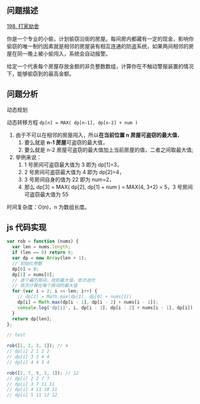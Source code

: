 ## 问题描述

[198. 打家劫舍](https://leetcode-cn.com/problems/house-robber/)

你是一个专业的小偷，计划偷窃沿街的房屋。每间房内都藏有一定的现金，影响你偷窃的唯一制约因素就是相邻的房屋装有相互连通的防盗系统，如果两间相邻的房屋在同一晚上被小偷闯入，系统会自动报警。

给定一个代表每个房屋存放金额的非负整数数组，计算你在不触动警报装置的情况下，能够偷窃到的最高金额。

## 问题分析

动态规划

动态转移方程 `dp[n] = MAX( dp[n-1], dp[n-2] + num )`

1. 由于不可以在相邻的房屋闯入，所以**在当前位置 n 房屋可盗窃的最大值**，
   1. 要么就是 **n-1 房屋**可盗窃的最大值，
   2. 要么就是 n-2 房屋可盗窃的最大值加上当前房屋的值，二者之间取最大值;
2. 举例来说：
   1. 1 号房间可盗窃最大值为 3 即为 dp[1]=3，
   2. 2 号房间可盗窃最大值为 4 即为 dp[2]=4，
   3. 3 号房间自身的值为 22 即为 num=2，
   4. 那么 dp[3] = MAX( dp[2], dp[1] + num ) = MAX(4, 3+2) = 5，3 号房间可盗窃最大值为 55

时间复杂度：O(n)，n 为数组长度。

## js 代码实现

```js
var rob = function (nums) {
  var len = nums.length;
  if (len == 0) return 0;
  var dp = new Array(len + 1);
  // 初始化参数
  dp[0] = 0;
  dp[1] = nums[0];
  // 逐个遍历房间，找到最大值，依次迭代
  // 依次计算在每个房间的最大值
  for (var i = 2; i <= len; i++) {
    // dp[2] = Math.max(dp[1], dp[0] + nums[1])
    dp[i] = Math.max(dp[i - 1], dp[i - 2] + nums[i - 1]);
    console.log('dp[i]', i, dp[i - 1], dp[i - 2] + nums[i - 1], dp[i]);
  }
  return dp[len];
};

// test

rob([1, 2, 3, 1]); // 4
// dp[i] 2 1 2 2
// dp[i] 3 2 4 4
// dp[i] 4 4 3 4

rob([2, 7, 9, 3, 1]); // 12
// dp[i] 2 2 7 7
// dp[i] 3 7 11 11
// dp[i] 4 11 10 11
// dp[i] 5 11 12 12
```
